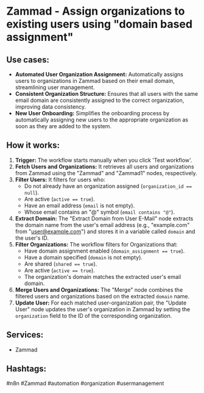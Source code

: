 # Zammad - Assign organizations to existing users using "domain based assignment"

## Use cases:

- **Automated User Organization Assignment:** Automatically assigns users to organizations in Zammad based on their email domain, streamlining user management.
- **Consistent Organization Structure:** Ensures that all users with the same email domain are consistently assigned to the correct organization, improving data consistency.
- **New User Onboarding:** Simplifies the onboarding process by automatically assigning new users to the appropriate organization as soon as they are added to the system.

## How it works:

1.  **Trigger:** The workflow starts manually when you click 'Test workflow'.
2.  **Fetch Users and Organizations:** It retrieves all users and organizations from Zammad using the "Zammad" and "Zammad1" nodes, respectively.
3.  **Filter Users:** It filters for users who:
    *   Do not already have an organization assigned (`organization_id == null`).
    *   Are active (`active == true`).
    *   Have an email address (`email` is not empty).
    *   Whose email contains an "@" symbol (`email contains "@"`).
4.  **Extract Domain:** The "Extract Domain from User E-Mail" node extracts the domain name from the user's email address (e.g., "example.com" from "user@example.com") and stores it in a variable called `domain` and the user's ID.
5.  **Filter Organizations:** The workflow filters for Organizations that:
    *   Have domain assignment enabled (`domain_assignment == true`).
    *   Have a domain specified (`domain` is not empty).
    *   Are shared (`shared == true`).
    *   Are active (`active == true`).
    *   The organization's domain matches the extracted user's email domain.
6.  **Merge Users and Organizations:** The "Merge" node combines the filtered users and organizations based on the extracted `domain` name.
7.  **Update User:** For each matched user-organization pair, the "Update User" node updates the user's organization in Zammad by setting the `organization` field to the ID of the corresponding organization.

## Services:

*   Zammad

## Hashtags:

#n8n #Zammad #automation #organization #usermanagement
